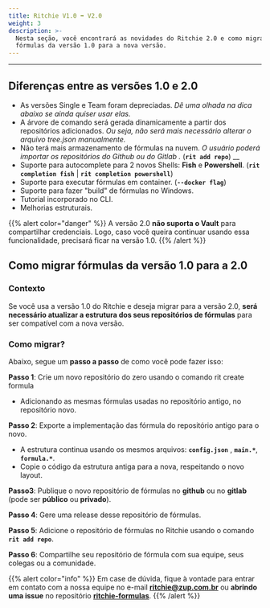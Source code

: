 ```yaml
---
title: Ritchie V1.0 ➡ V2.0
weight: 3
description: >-
  Nesta seção, você encontrará as novidades do Ritchie 2.0 e como migrar as
  fórmulas da versão 1.0 para a nova versão.
---
```


---

## Diferenças entre as versões 1.0 e 2.0

* As versões Single e Team foram depreciadas.  _Dê uma olhada na dica abaixo se ainda quiser usar elas._ 
* A árvore de comando será gerada dinamicamente a partir dos repositórios adicionados. _Ou seja, não será mais necessário alterar o arquivo tree.json manualmente._ 
* Não terá mais armazenamento de fórmulas na nuvem.  _O usuário poderá importar os repositórios do Github ou do Gitlab ._ \(**`rit add repo`**\) __
* Suporte para autocomplete para 2 novos Shells: **Fish** e **Powershell**. \(**`rit completion fish`** \| **`rit completion powershell`**\) 
* Suporte para executar fórmulas em container. \(**`--docker flag`**\) 
* Suporte para fazer "build" de  fórmulas no Windows. 
* Tutorial incorporado no CLI. 
* Melhorias estruturais.

{{% alert color="danger" %}}
A versão 2.0 **não suporta o Vault** para compartilhar credenciais. Logo, caso você queira continuar usando essa funcionalidade, precisará ficar na versão 1.0. 
{{% /alert %}}

## Como migrar fórmulas da versão 1.0 para a 2.0

### **Contexto**

Se você usa a versão 1.0 do Ritchie e deseja migrar para a versão 2.0, **será necessário atualizar a estrutura dos seus repositórios de fórmulas** para ser compatível com a nova versão.

### Como migrar?

Abaixo, segue um **passo a passo** de como você pode fazer isso:

**Passo 1**: Crie um novo repositório do zero usando o comando rit create formula

* Adicionando as mesmas fórmulas usadas no repositório antigo, no repositório novo.

**Passo 2**: Exporte a implementação das  fórmula do repositório antigo para o novo.

* A estrutura continua usando os mesmos arquivos: **`config.json`** , **`main.*`**, **`formula.*`**.
* Copie o código da estrutura antiga para a nova, respeitando o novo layout.

**Passo3**: Publique o novo repositório de fórmulas no **github** ou no **gitlab** \(pode ser **público** ou **privado**\).

**Passo 4**: Gere uma release desse repositório de fórmulas.

**Passo 5**: Adicione o repositório de fórmulas no Ritchie usando o comando **`rit add repo`**.

**Passo 6**: Compartilhe seu repositório de fórmula com sua equipe, seus colegas ou a comunidade.

{{% alert color="info" %}}
Em case de dúvida, fique à vontade para entrar em contato com a nossa equipe no e-mail **ritchie@zup.com.br** ou **abrindo uma issue** no repositório [**ritchie-formulas**](https://github.com/ZupIT/ritchie-formulas).
{{% /alert %}}
